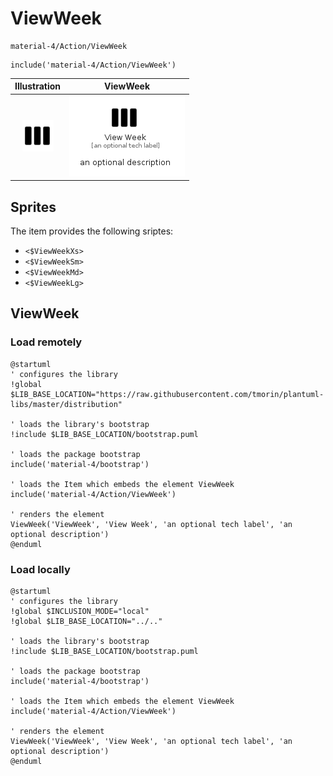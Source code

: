 # ViewWeek


```text
material-4/Action/ViewWeek
```

```text
include('material-4/Action/ViewWeek')
```



| Illustration | ViewWeek |
| :---: | :---: |
| ![illustration for Illustration](../../material-4/Action/ViewWeek.png) | ![illustration for ViewWeek](../../material-4/Action/ViewWeek.Local.png) |



## Sprites
The item provides the following sriptes:

- `<$ViewWeekXs>`
- `<$ViewWeekSm>`
- `<$ViewWeekMd>`
- `<$ViewWeekLg>`





## ViewWeek

### Load remotely
```plantuml
@startuml
' configures the library
!global $LIB_BASE_LOCATION="https://raw.githubusercontent.com/tmorin/plantuml-libs/master/distribution"

' loads the library's bootstrap
!include $LIB_BASE_LOCATION/bootstrap.puml

' loads the package bootstrap
include('material-4/bootstrap')

' loads the Item which embeds the element ViewWeek
include('material-4/Action/ViewWeek')

' renders the element
ViewWeek('ViewWeek', 'View Week', 'an optional tech label', 'an optional description')
@enduml
```

### Load locally
```plantuml
@startuml
' configures the library
!global $INCLUSION_MODE="local"
!global $LIB_BASE_LOCATION="../.."

' loads the library's bootstrap
!include $LIB_BASE_LOCATION/bootstrap.puml

' loads the package bootstrap
include('material-4/bootstrap')

' loads the Item which embeds the element ViewWeek
include('material-4/Action/ViewWeek')

' renders the element
ViewWeek('ViewWeek', 'View Week', 'an optional tech label', 'an optional description')
@enduml
```


